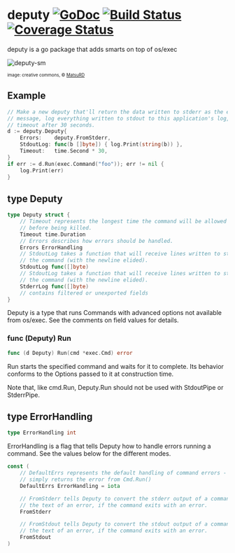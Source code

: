 # deputy [![GoDoc](https://godoc.org/github.com/juju/deputy?status.svg)](https://godoc.org/github.com/juju/deputy) [![Build Status](https://drone.io/github.com/juju/deputy/status.png)](https://drone.io/github.com/juju/deputy/latest) [![Coverage Status](https://coveralls.io/repos/juju/deputy/badge.svg?branch=master)](https://coveralls.io/r/juju/deputy?branch=master)
deputy is a go package that adds smarts on top of os/exec

![deputy-sm](https://cloud.githubusercontent.com/assets/3185864/8237448/6bc30102-15bd-11e5-9e87-6423197a73d6.jpg)

<sup><sub>image: creative commons, &copy; [MatsuRD](http://matsurd.deviantart.com/art/Paper53-Deputy-Stubbs-342123485)</sub></sup>

## Example

``` go
// Make a new deputy that'll return the data written to stderr as the error
// message, log everything written to stdout to this application's log,  and
// timeout after 30 seconds.
d := deputy.Deputy{
    Errors:    deputy.FromStderr,
    StdoutLog: func(b []byte]) { log.Print(string(b)) },
    Timeout:   time.Second * 30,
}
if err := d.Run(exec.Command("foo")); err != nil {
    log.Print(err)
}
```

## type Deputy
``` go
type Deputy struct {
    // Timeout represents the longest time the command will be allowed to run
    // before being killed.
    Timeout time.Duration
    // Errors describes how errors should be handled.
    Errors ErrorHandling
    // StdoutLog takes a function that will receive lines written to stdout from
    // the command (with the newline elided).
    StdoutLog func([]byte)
    // StdoutLog takes a function that will receive lines written to stderr from
    // the command (with the newline elided).
    StderrLog func([]byte)
    // contains filtered or unexported fields
}
```
Deputy is a type that runs Commands with advanced options not available from
os/exec.  See the comments on field values for details.


### func (Deputy) Run
``` go
func (d Deputy) Run(cmd *exec.Cmd) error
```
Run starts the specified command and waits for it to complete.  Its behavior
conforms to the Options passed to it at construction time.

Note that, like cmd.Run, Deputy.Run should not be used with
StdoutPipe or StderrPipe.


## type ErrorHandling
``` go
type ErrorHandling int
```
ErrorHandling is a flag that tells Deputy how to handle errors running a
command.  See the values below for the different modes.

``` go
const (
    // DefaultErrs represents the default handling of command errors - this
    // simply returns the error from Cmd.Run()
    DefaultErrs ErrorHandling = iota

    // FromStderr tells Deputy to convert the stderr output of a command into
    // the text of an error, if the command exits with an error.
    FromStderr

    // FromStdout tells Deputy to convert the stdout output of a command into
    // the text of an error, if the command exits with an error.
    FromStdout
)
```